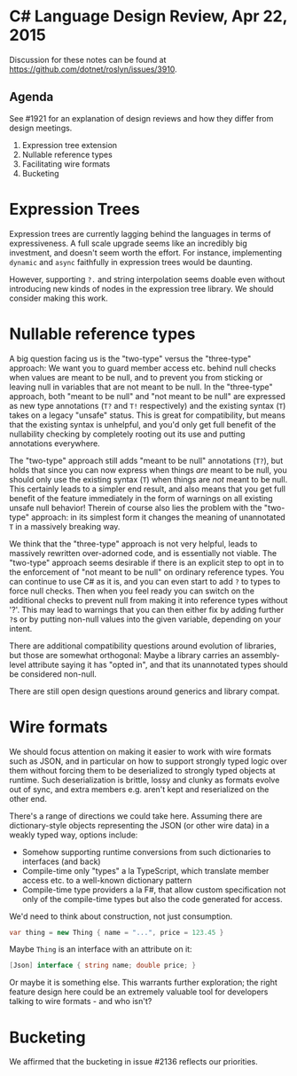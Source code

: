 # C# Language Design Review, Apr 22, 2015

Discussion for these notes can be found at https://github.com/dotnet/roslyn/issues/3910.

## Agenda

See #1921 for an explanation of design reviews and how they differ from design meetings.

1. Expression tree extension
2. Nullable reference types
3. Facilitating wire formats
4. Bucketing


# Expression Trees

Expression trees are currently lagging behind the languages in terms of expressiveness. A full scale upgrade seems like an incredibly big investment, and doesn't seem worth the effort. For instance, implementing `dynamic` and `async` faithfully in expression trees would be daunting.

However, supporting `?.` and string interpolation seems doable even without introducing new kinds of nodes in the expression tree library. We should consider making this work.


# Nullable reference types

A big question facing us is the "two-type" versus the "three-type" approach: We want you to guard member access etc. behind null checks when values are meant to be null, and to prevent you from sticking or leaving null in variables that are not meant to be null. In the "three-type" approach, both "meant to be null" and "not meant to be null" are expressed as new type annotations (`T?` and `T!` respectively) and the existing syntax (`T`) takes on a legacy "unsafe" status. This is great for compatibility, but means that the existing syntax is unhelpful, and you'd only get full benefit of the nullability checking by completely rooting out its use and putting annotations everywhere.

The "two-type" approach still adds "meant to be null" annotations (`T?`), but holds that since you can now express when things *are* meant to be null, you should only use the existing syntax (`T`) when things are *not* meant to be null. This certainly leads to a simpler end result, and also means that you get full benefit of the feature immediately in the form of warnings on all existing unsafe null behavior! Therein of course also lies the problem with the "two-type" approach: in its simplest form it changes the meaning of unannotated `T` in a massively breaking way.

We think that the "three-type" approach is not very helpful, leads to massively rewritten over-adorned code, and is essentially not viable. The "two-type" approach seems desirable if there is an explicit step to opt in to the enforcement of "not meant to be null" on ordinary reference types. You can continue to use C# as it is, and you can even start to add `?` to types to force null checks. Then when you feel ready you can switch on the additional checks to prevent null from making it into reference types without '?'. This may lead to warnings that you can then either fix by adding further `?`s or by putting non-null values into the given variable, depending on your intent.

There are additional compatibility questions around evolution of libraries, but those are somewhat orthogonal: Maybe a library carries an assembly-level attribute saying it has "opted in", and that its unannotated types should be considered non-null.

There are still open design questions around generics and library compat.


# Wire formats

We should focus attention on making it easier to work with wire formats such as JSON, and in particular on how to support strongly typed logic over them without forcing them to be deserialized to strongly typed objects at runtime. Such deserialization is brittle, lossy and clunky as formats evolve out of sync, and extra members e.g. aren't kept and reserialized on the other end.

There's a range of directions we could take here. Assuming there are dictionary-style objects representing the JSON (or other wire data) in a weakly typed way, options include:

* Somehow supporting runtime conversions from such dictionaries to interfaces (and back)
* Compile-time only "types" a la TypeScript, which translate member access etc. to a well-known dictionary pattern
* Compile-time type providers a la F#, that allow custom specification not only of the compile-time types but also the code generated for access.

We'd need to think about construction, not just consumption.

``` c#
var thing = new Thing { name = "...", price = 123.45 }
```

Maybe `Thing` is an interface with an attribute on it:

``` c#
[Json] interface { string name; double price; }
```

Or maybe it is something else. This warrants further exploration; the right feature design here could be an extremely valuable tool for developers talking to wire formats - and who isn't?

# Bucketing

We affirmed that the bucketing in issue #2136 reflects our priorities.